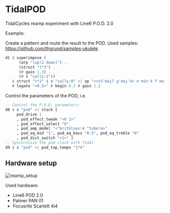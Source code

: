 # TidalPOD
TidalCycles reamp experiment with Line6 P.O.D. 2.0

Example:

Create a pattern and route the result to the POD.
Used samples: https://github.com/thgrund/samples-ukulele

```haskell
d1 $ superimpose (
      (arp "[up!2 down]") .
      (struct "t*3") .
      (# gain 1.3) .
      (# s "sally:2"))
   $ struct "t*2" $ s "sally:0" <| up "<<c5'maj7 g'maj'4> e'min'4 f'maj'4 f'min'4>"
   # legato "<0.5>" # begin 0.2 # gain 1.2
```

Control the parameters of the POD, i.e.

```haskell
-- Control the P.O.D. parameters:
d8 $ s "pod" <| stack [
     pod_drive 1
     , pod_effect_tweak "<0 1>"
     , pod_effect_select "6"
     , pod_amp_model "<^britblues!4 ^tube!4>"
     , pod_eq_mid "1", pod_eq_bass "0.5", pod_eq_treble "0"
     , pod_dist_switch "<1>" ]
-- Synchronize the pod clock with Tidal
d9 $ s "pod" <| pod_tap_tempo "1*4"
```



## Hardware setup

![reamp_setup](/Users/tgrund/Development/tidalcycles/TidalPOD/concept/reamp_setup.png)

Used hardware: 

- Line6 POD 2.0
- Palmer PAN 01
- Focusrite Scarlett 4i4 

